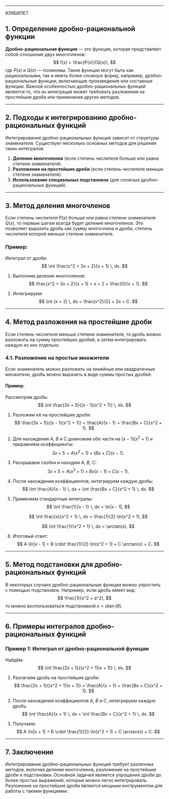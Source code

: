 
---
#39БИЛЕТ
## 1. Определение дробно-рациональной функции

**Дробно-рациональная функция** — это функция, которая представляет собой отношение двух многочленов:
$$
f(x) = \frac{P(x)}{Q(x)},
$$
где $P(x)$ и $Q(x)$ — полиномы. Такие функции могут быть как рациональными, так и иметь более сложную форму, например, дробно-рациональные функции, включающие произведения или составные функции. Важной особенностью дробно-рациональных функций является то, что их интеграция может требовать разложения на простейшие дроби или применения других методов.

---

## 2. Подходы к интегрированию дробно-рациональных функций

Интегрирование дробно-рациональных функций зависит от структуры знаменателя. Существует несколько основных методов для решения таких интегралов:

1. **Деление многочленов** (если степень числителя больше или равна степени знаменателя).
2. **Разложение на простейшие дроби** (если степень числителя меньше степени знаменателя).
3. **Использование специальных подстановок** (для сложных дробно-рациональных функций).

---

## 3. Метод деления многочленов

Если степень числителя $P(x)$ больше или равна степени знаменателя $Q(x)$, то первым шагом всегда будет деление многочленов. Это позволяет выразить дробь как сумму многочлена и дроби, степень числителя которой меньше степени знаменателя.

### Пример:
Интеграл от дроби:
$$
\int \frac{x^2 + 3x + 2}{x + 1} \, dx.
$$

1. Выполним деление многочленов:
   $$ 
   \frac{x^2 + 3x + 2}{x + 1} = x + 2 + \frac{0}{x + 1}.
   $$

2. Интегрируем:
   $$ 
   \int (x + 2) \, dx = \frac{x^2}{2} + 2x + C.
   $$

---

## 4. Метод разложения на простейшие дроби

Если степень числителя меньше степени знаменателя, то дробь можно разложить на сумму простейших дробей, а затем интегрировать каждую из них отдельно.

### 4.1. Разложение на простые множители

Если знаменатель можно разложить на линейные или квадратичные множители, дробь можно выразить в виде суммы простых дробей.

#### Пример:
Рассмотрим дробь:
$$
\int \frac{3x + 5}{(x - 1)(x^2 + 1)} \, dx.
$$

1. Разложим её на простейшие дроби:
   $$
   \frac{3x + 5}{(x - 1)(x^2 + 1)} = \frac{A}{x - 1} + \frac{Bx + C}{x^2 + 1}.
   $$

2. Для нахождения $A$, $B$ и $C$ домножим обе части на $(x - 1)(x^2 + 1)$ и приравняем коэффициенты:
   $$
   3x + 5 = A(x^2 + 1) + (Bx + C)(x - 1).
   $$

3. Раскрываем скобки и находим $A$, $B$, $C$:
   $$ 
   3x + 5 = A(x^2 + 1) + Bx(x - 1) + C(x - 1).
   $$

4. После нахождения коэффициентов, интегрируем каждую дробь:
   $$ 
   \int \frac{A}{x - 1} \, dx + \int \frac{Bx + C}{x^2 + 1} \, dx.
   $$

5. Применяем стандартные интегралы:
   $$ 
   \int \frac{1}{x - 1} \, dx = \ln|x - 1|,
   $$

   $$ 
   \int \frac{x}{x^2 + 1} \, dx = \frac{1}{2} \ln(x^2 + 1),
   $$

   $$ 
   \int \frac{1}{x^2 + 1} \, dx = \arctan(x).
   $$

6. Итоговый ответ:
   $$ 
   A \ln|x - 1| + B \cdot \frac{1}{2} \ln(x^2 + 1) + C \arctan(x) + C.
   $$

---

## 5. Метод подстановки для дробно-рациональных функций

В некоторых случаях дробно-рациональные функции можно упростить с помощью подстановок. Например, если дробь имеет вид:
$$
\frac{1}{x^2 + a^2},
$$
то можно воспользоваться подстановкой $x = a \tan(\theta)$.

---

## 6. Примеры интегралов дробно-рациональных функций

### Пример 1: Интеграл от дробно-рациональной функции

Найдём:
$$
\int \frac{2x + 1}{(x^2 + 1)(x + 1)} \, dx.
$$

1. Разлагаем дробь на простейшие дроби:
   $$
   \frac{2x + 1}{(x^2 + 1)(x + 1)} = \frac{A}{x + 1} + \frac{Bx + C}{x^2 + 1}.
   $$

2. После нахождения коэффициентов $A$, $B$ и $C$, интегрируем каждую дробь:
   $$ 
   \int \frac{A}{x + 1} \, dx + \int \frac{Bx + C}{x^2 + 1} \, dx.
   $$

3. Получаем:
   $$ 
   A \ln|x + 1| + B \cdot \frac{1}{2} \ln(x^2 + 1) + C \arctan(x) + C.
   $$

---

## 7. Заключение

Интегрирование дробно-рациональных функций требует различных методов, включая деление многочленов, разложение на простейшие дроби и подстановки. Основной задачей является упрощение дроби до более простых выражений, которые можно легко интегрировать. Разложение на простейшие дроби является мощным инструментом для работы с такими функциями.
